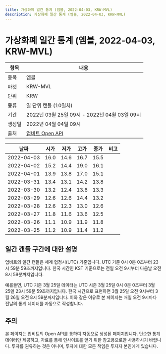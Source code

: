 ```yaml
---
title: 가상화폐 일간 통계 (엠블, 2022-04-03, KRW-MVL)
description: 가상화폐 일간 통계 (엠블, 2022-04-03, KRW-MVL)
---
```



가상화폐 일간 통계 (엠블, 2022-04-03, KRW-MVL)
===

|항목|내용|
|--|--|
|종목|엠블|
|마켓|KRW-MVL|
|단위|KRW|
|종류|일 단위 캔들 (10일치)|
|기간|2022년 03월 25일 09시 - 2022년 04월 03일 09시|
|생성일|2022년 04월 04일 09시|
|출처|[업비트 Open API](https://docs.upbit.com)|


|날짜|시가|저가|고가|종가|비고|
|--|--|--|--|--|--|
|2022-04-03|16.0|14.6|16.7|15.5|    |
|2022-04-02|15.2|14.4|19.0|16.1|    |
|2022-04-01|13.9|13.8|17.0|15.1|    |
|2022-03-31|13.4|13.1|14.2|13.8|    |
|2022-03-30|13.2|12.4|13.6|13.3|    |
|2022-03-29|12.6|12.6|14.4|13.2|    |
|2022-03-28|12.6|12.3|13.0|12.6|    |
|2022-03-27|11.8|11.6|13.6|12.5|    |
|2022-03-26|11.1|10.9|11.9|11.8|    |
|2022-03-25|11.2|10.9|11.4|11.2|    |


일간 캔들 구간에 대한 설명
---


업비트의 일간 캔들은 세계 협정시(UTC) 기준입니다. 
UTC 기준 0시 0분 0초부터 23시 59분 59초까지입니다. 
한국 시간인 KST 기준으로는 전일 오전 9시부터 다음날 오전 8시 59분까지입니다. 


예를들면, UTC 기준 3월 25일 데이터는 UTC 시준 3월 25일 0시 0분 0초부터 3월 25일 23시 59분 59초까지입니다. 
한국 시간으로 표현하면 3월 25일 오전 9시부터 3월 26일 오전 8시 59분까지입니다. 
이와 같은 이유로 본 페이지는 매일 오전 9시마다 전날의 통계 데이터를 자동으로 작성합니다. 


주의
---


본 페이지는 업비트의 Open API를 통하여 자동으로 생성된 페이지입니다. 
단순한 통계 데이터만 제공하고, 자료를 통해 인사이트를 얻기 위한 참고용으로만 사용하시기 바랍니다. 
투자를 권유하는 것은 아니며, 투자에 대한 모든 책임은 투자자 본인에게 있습니다. 
